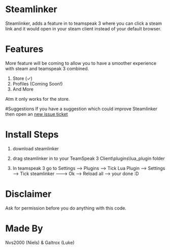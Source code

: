 # Steamlinker
Steamlinker, adds a feature in to teamspeak 3 where you can click a steam link and it would open in your steam client instead of your default browser. 

# Features
More feature will be coming to allow you to have a smoother experience with steam and teamspeak 3 combined.

1. Store (✓)
2. Profiles (Coming Soon!)
3. And More


Atm it only works for the store.

#Suggestions
If you have a suggestion which could improve Steamlinker then open an [new issue ticket](https://github.com/Galtrox/Steamlinker/issues)


# Install Steps

1. download steamlinker

2. drag steamlinker in to your TeamSpeak 3 Client\plugins\lua_plugin folder

3. In teamspeak 3 go to Settings --> Plugins --> Tick Lua Plugin --> Settings --> Tick steamlinker ---> Ok --> Reload all --> your done :D


# Disclaimer
Ask for permission before you do anything with this code.


# Made By
Nvs2000 (Niels) & Galtrox (Luke)
